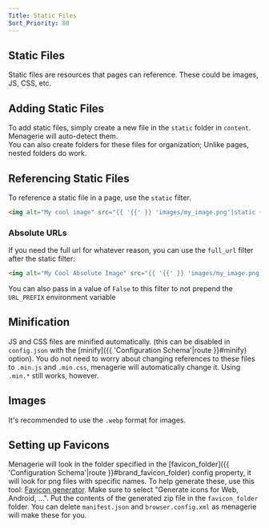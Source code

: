 ```yaml
---
Title: Static Files
Sort_Priority: 80
---
```


## Static Files

Static files are resources that pages can reference. These could be images, JS, CSS, etc.

## Adding Static Files

To add static files, simply create a new file in the `static` folder in `content`. Menagerie will auto-detect them.  
You can also create folders for these files for organization; Unlike pages, nested folders do work.

## Referencing Static Files

To reference a static file in a page, use the `static` filter.

```html
<img alt="My cool image" src="{{ '{{' }} 'images/my_image.png'|static {{ '}}' }}"/>
```

### Absolute URLs

If you need the full url for whatever reason, you can use the `full_url` filter after the static filter:

```html
<img alt="My Cool Absolute Image" src="{{ '{{' }} 'images/my_image.png'|static|full_url {{ '}}' }}"/>
```

You can also pass in a value of `False` to this filter to not prepend the `URL_PREFIX` environment variable

## Minification

JS and CSS files are minified automatically. (this can be disabled in `config.json` with the [minify]({{ 'Configuration Schema'|route }}#minify) option). You do not need to worry about
changing references to these files to `.min.js` and `.min.css`, menagerie will automatically change it. Using `.min.*`
still works, however.

## Images

It's recommended to use the `.webp` format for images.

## Setting up Favicons

Menagerie will look in the folder specified in the [favicon_folder]({{ 'Configuration Schema'|route }}#brand_favicon_folder) config property, it will look for png files with specific names.  To help generate these, use this tool: [Favicon generator](https://www.favicon-generator.org/).  Make sure to select "Generate icons for Web, Android, ...".  Put the contents of the generated zip file in the `favicon_folder` folder.  You can delete `manifest.json` and `browser.config.xml` as menagerie will make these for you.
